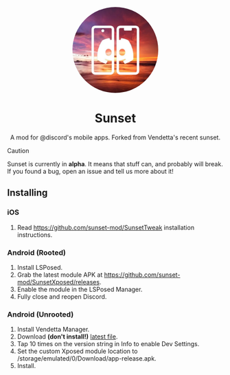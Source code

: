 <div align="center">

  <img src="images/icon.png" alt="Sunset logo" width="200px" style="border-radius: 50%" />
  
  # Sunset

  A mod for @discord's mobile apps. Forked from Vendetta's recent sunset.

</div>

> [!CAUTION]
> Sunset is currently in **alpha**. It means that stuff can, and probably will break. If you found a bug, open an issue and tell us more about it!

## Installing 

### iOS
1. Read https://github.com/sunset-mod/SunsetTweak installation instructions.

### Android (Rooted)
1. Install LSPosed.
2. Grab the latest module APK at https://github.com/sunset-mod/SunsetXposed/releases.
3. Enable the module in the LSPosed Manager.
4. Fully close and reopen Discord.

### Android (Unrooted)
1. Install Vendetta Manager.
2. Download **(don't install!)** [latest file](https://github.com/sunset-mod/SunsetXposed/releases/latest/download/app-release.apk).
3. Tap 10 times on the version string in Info to enable Dev Settings.
4. Set the custom Xposed module location to /storage/emulated/0/Download/app-release.apk.
5. Install.
